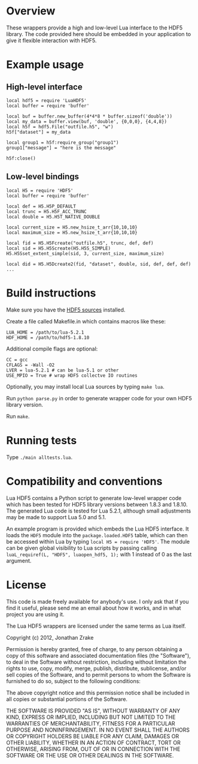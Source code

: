 
# Overview

These wrappers provide a high and low-level Lua interface to the HDF5
library. The code provided here should be embedded in your application to give
it flexible interaction with HDF5.

# Example usage

## High-level interface
    local hdf5 = require 'LuaHDF5'
    local buffer = require 'buffer'

    local buf = buffer.new_buffer(4*4*8 * buffer.sizeof('double'))
    local my_data = buffer.view(buf, 'double', {0,0,0}, {4,4,8})
    local h5f = hdf5.File("outfile.h5", "w")
    h5f["dataset"] = my_data

    local group1 = h5f:require_group("group1")
    group1["message"] = "here is the message"

    h5f:close()


## Low-level bindings
    local H5 = require 'HDF5'
    local buffer = require 'buffer'

    local def = H5.H5P_DEFAULT
    local trunc = H5.H5F_ACC_TRUNC
    local double = H5.H5T_NATIVE_DOUBLE

    local current_size = H5.new_hsize_t_arr{10,10,10}
    local maximum_size = H5.new_hsize_t_arr{10,10,10}

    local fid = H5.H5Fcreate("outfile.h5", trunc, def, def)
    local sid = H5.H5Screate(H5.H5S_SIMPLE)
    H5.H5Sset_extent_simple(sid, 3, current_size, maximum_size)

    local did = H5.H5Dcreate2(fid, "dataset", double, sid, def, def, def)
    ...


# Build instructions


Make sure you have the [HDF5
sources](http://www.hdfgroup.org/HDF5/release/obtain5.html) installed.


Create a file called Makefile.in which contains macros like these:

    LUA_HOME = /path/to/lua-5.2.1
    HDF_HOME = /path/to/hdf5-1.8.10

Additional compile flags are optional:

    CC = gcc
    CFLAGS = -Wall -O2
    LVER = lua-5.2.1 # can be lua-5.1 or other
    USE_MPIO = True # wrap HDF5 collectve IO routines


Optionally, you may install local Lua sources by typing `make lua`.


Run `python parse.py` in order to generate wrapper code for your own HDF5
library version.


Run `make`.


# Running tests

Type `./main alltests.lua`.


# Compatibility and conventions

Lua HDF5 contains a Python script to generate low-level wrapper code which has
been tested for HDF5 library versions between 1.8.3 and 1.8.10. The generated
Lua code is tested for Lua 5.2.1, although small adjustments may be made to
support Lua 5.0 and 5.1.

An example program is provided which embeds the Lua HDF5 interface. It loads the
`HDF5` module into the `package.loaded.HDF5` table, which can then be accessed
within Lua by typing `local H5 = require 'HDF5'`. The module can be given global
visibility to Lua scripts by passing calling `luaL_requiref(L, "HDF5",
luaopen_hdf5, 1);` with 1 instead of 0 as the last argument.


# License

This code is made freely available for anybody's use. I only ask that if you
find it useful, please send me an email about how it works, and in what project
you are using it.


The Lua HDF5 wrappers are licensed under the same terms as Lua itself.

Copyright (c) 2012, Jonathan Zrake

Permission is hereby granted, free of charge, to any person obtaining a copy of
this software and associated documentation files (the "Software"), to deal in
the Software without restriction, including without limitation the rights to
use, copy, modify, merge, publish, distribute, sublicense, and/or sell copies of
the Software, and to permit persons to whom the Software is furnished to do so,
subject to the following conditions:

The above copyright notice and this permission notice shall be included in all
copies or substantial portions of the Software.

THE SOFTWARE IS PROVIDED "AS IS", WITHOUT WARRANTY OF ANY KIND, EXPRESS OR
IMPLIED, INCLUDING BUT NOT LIMITED TO THE WARRANTIES OF MERCHANTABILITY, FITNESS
FOR A PARTICULAR PURPOSE AND NONINFRINGEMENT. IN NO EVENT SHALL THE AUTHORS OR
COPYRIGHT HOLDERS BE LIABLE FOR ANY CLAIM, DAMAGES OR OTHER LIABILITY, WHETHER
IN AN ACTION OF CONTRACT, TORT OR OTHERWISE, ARISING FROM, OUT OF OR IN
CONNECTION WITH THE SOFTWARE OR THE USE OR OTHER DEALINGS IN THE SOFTWARE.

